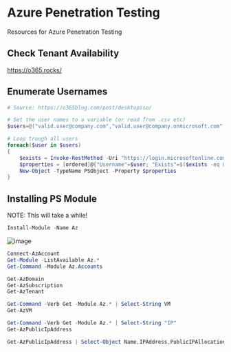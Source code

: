 # Azure Penetration Testing
Resources for Azure Penetration Testing

## Check Tenant Availability
https://o365.rocks/


## Enumerate Usernames
```powershell
# Source: https://o365blog.com/post/desktopsso/

# Set the user names to a variable (or read from .csv etc)
$users=@("valid.user@company.com","valid.user@company.onmicrosoft.com","invalid.user@company.com","valid.user_gmail.com#EXT#@company.onmicrosoft.com")

# Loop trough all users
foreach($user in $users)
{
    $exists = Invoke-RestMethod -Uri "https://login.microsoftonline.com/common/GetCredentialType" -ContentType "application/json" -Method POST -Body (@{"username"="$user"; "isOtherIdpSupported" =  $true}|ConvertTo-Json) | Select -ExpandProperty IfExistsResult
    $properties = [ordered]@{"Username"=$user; "Exists"=$($exists -eq 0 -or $exists -eq 6)}
    New-Object -TypeName PSObject -Property $properties
}
```

## Installing PS Module
NOTE: This will take a while!

```powershell
Install-Module -Name Az
```

![image](https://user-images.githubusercontent.com/65491437/155021256-035c30a7-02b1-406f-a133-1b3b09e35c6f.png)

```powershell
Connect-AzAccount
Get-Module -ListAvailable Az.*
Get-Command -Module Az.Accounts
```
```powershell
Get-AzDomain
Get-AzSubscription
Get-AzTenant
```
```powershell
Get-Command -Verb Get -Module Az.* | Select-String VM
Get-AzVM
```
```powershell
Get-Command -Verb Get -Module Az.* | Select-String "IP"
Get-AzPublicIpAddress
```

```powershell
Get-AzPublicIpAddress | Select-Object Name,IPAddress,PublicIPAllocationMethod
```
